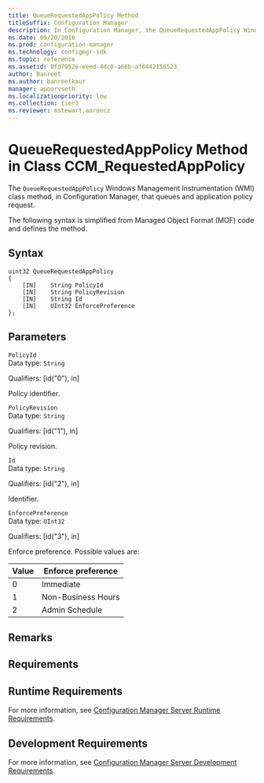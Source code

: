 ```yaml
---
title: QueueRequestedAppPolicy Method
titleSuffix: Configuration Manager
description: In Configuration Manager, the QueueRequestedAppPolicy Windows Management Instrumentation class method that queues an application policy request.
ms.date: 09/20/2016
ms.prod: configuration-manager
ms.technology: configmgr-sdk
ms.topic: reference
ms.assetid: 0fd7952e-eeed-4dc0-a66b-af6442156523
author: Banreet
ms.author: banreetkaur
manager: apoorvseth
ms.localizationpriority: low
ms.collection: tier3
ms.reviewer: mstewart,aaroncz 
---
```

# QueueRequestedAppPolicy Method in Class CCM_RequestedAppPolicy
The `QueueRequestedAppPolicy` Windows Management Instrumentation (WMI) class method, in Configuration Manager, that queues and application policy request.   

 The following syntax is simplified from Managed Object Format (MOF) code and defines the method.  

## Syntax  

```  
uint32 QueueRequestedAppPolicy   
{  
    [IN]    String PolicyId  
    [IN]    String PolicyRevision  
    [IN]    String Id  
    [IN]    UInt32 EnforcePreference  
};  
```  

## Parameters  
 `PolicyId`  
 Data type: `String`  

 Qualifiers: [id("0"), in]  

 Policy identifier.    

 `PolicyRevision`  
 Data type: `String`  

 Qualifiers: [id("1"), in]  

 Policy revision.    

 `Id`  
 Data type: `String`  

 Qualifiers: [id("2"), in]  

 Identifier.    

 `EnforcePreference`  
 Data type: `UInt32`  

 Qualifiers: [id("3"), in]  

 Enforce preference. Possible values are:   

|Value|Enforce preference|  
|-|-|  
|0|Immediate|  
|1|Non-Business Hours|  
|2|Admin Schedule|  

## Remarks  

## Requirements  

## Runtime Requirements  
 For more information, see [Configuration Manager Server Runtime Requirements](../../../../../develop/core/reqs/server-runtime-requirements.md).  

## Development Requirements  
 For more information, see [Configuration Manager Server Development Requirements](../../../../../develop/core/reqs/server-development-requirements.md).
